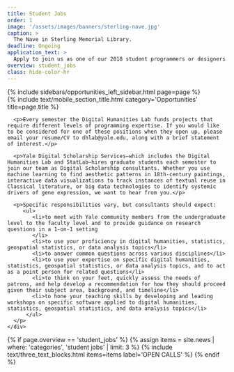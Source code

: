 ```yaml
---
title: Student Jobs
order: 1
image: '/assets/images/banners/sterling-nave.jpg'
caption: >
  The Nave in Sterling Memorial Library.
deadline: Ongoing
application_text: >
  Apply to join us as one of our 2018 student programmers or designers.
overview: student_jobs
class: hide-color-hr
---
```


<div class='center-column'>
  <div class='two-column-container one-third-width top-text'>
    <div class='left-column'>
      {% include sidebars/opportunities_left_sidebar.html page=page %}
    </div>
    <div class='right-column'>
      {% include text/mobile_section_title.html
        category='Opportunities'
        title=page.title
      %}

      <p>Every semester the Digital Humanities Lab funds projects that require different levels of programming expertise. If you would like to be considered for one of these positions when they open up, please email your resume/CV to dhlab@yale.edu, along with a brief statement of interest.</p>

      <p>Yale Digital Scholarship Services—which includes the Digital Humanities Lab and StatLab—hires graduate students each semester to join our team as Digital Scholarship consultants. Whether you use machine learning to find aesthetic patterns in 18th-century paintings, interactive data visualizations to track instances of textual reuse in Classical literature, or big data technologies to identify systemic drivers of gene expression, we want to hear from you.</p>

      <p>Specific responsibilities vary, but consultants should expect:
         <ul>
            <li>to meet with Yale community members from the undergraduate level to the faculty level and to provide guidance on research questions in a 1-on-1 setting
            </li>
            <li>to use your proficiency in digital humanities, statistics, geospatial statistics, or data analysis topics</li>
            <li>to answer common questions across various disciplines</li>
            <li>to use your expertise on specific digital humanities, statistics, geospatial statistics, or data analysis topics, and to act as a point person for related questions</li>
            <li>to think on your feet, quickly assess the needs of patrons, and help develop a recommendation for how they should proceed given their subject area, background, and timeline</li>
            <li>to hone your teaching skills by developing and leading workshops on specific software applied to digital humanities, statistics, geospatial statistics, and data analysis topics</li>
          </ul>
      </p>
    </div>

  {% if page.overview == 'student_jobs' %}
    {% assign items = site.news | where: 'categories', 'student jobs' | limit: 3 %}
    {% include text/three_text_blocks.html
      items=items
      label='OPEN CALLS'
    %}
  {% endif %}
  
</div>